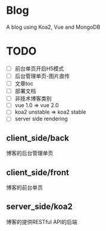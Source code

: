 # Blog
A blog using Koa2, Vue and MongoDB

# TODO
- [ ] 前台单页开启H5模式
- [ ] 后台管理单页-图片直传
- [ ] 文章toc
- [ ] 部署文档
- [ ] 非技术博客类别
- [ ] vue 1.0 => vue 2.0
- [ ] koa2 unstable => koa2 stable 
- [ ] server side rendering

## client_side/back
博客的后台管理单页

## client_side/front
博客的前台单页

## server_side/koa2
博客的提供RESTful API的后端
